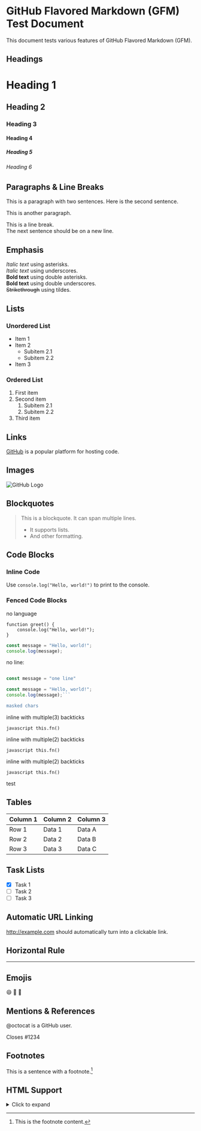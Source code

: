 # GitHub Flavored Markdown (GFM) Test Document

This document tests various features of GitHub Flavored Markdown (GFM).

## Headings

# Heading 1
## Heading 2
### Heading 3
#### Heading 4
##### Heading 5
###### Heading 6

## Paragraphs & Line Breaks

This is a paragraph with two sentences. Here is the second sentence.

This is another paragraph.

This is a line break.  
The next sentence should be on a new line.

## Emphasis

*Italic text* using asterisks.  
_Italic text_ using underscores.  
**Bold text** using double asterisks.  
__Bold text__ using double underscores.  
~~Strikethrough~~ using tildes.

## Lists

### Unordered List

- Item 1
- Item 2
  - Subitem 2.1
  - Subitem 2.2
- Item 3

### Ordered List

1. First item
2. Second item
   1. Subitem 2.1
   2. Subitem 2.2
3. Third item

## Links

[GitHub](https://github.com) is a popular platform for hosting code.

## Images

![GitHub Logo](https://github.githubassets.com/images/modules/logos_page/GitHub-Mark.png)

## Blockquotes

> This is a blockquote. It can span multiple lines.
>
> - It supports lists.
> - And other formatting.

## Code Blocks

### Inline Code

Use `console.log("Hello, world!")` to print to the console.

### Fenced Code Blocks

no language

```
function greet() {
    console.log("Hello, world!");
}
```

```javascript
const message = "Hello, world!";
console.log(message);
```

no line:
```javascript
```

```javascript
const message = "one line"
```

```javascript
const message = "Hello, world!";
console.log(message);```

masked chars
```

inline with multiple(3) backticks

```javascript this.fn()```

inline with multiple(2) backticks

``javascript this.fn()``


inline with multiple(2) backticks

`javascript this.fn()`

test

## Tables

| Column 1 | Column 2 | Column 3 |
|----------|----------|----------|
| Row 1    | Data 1   | Data A   |
| Row 2    | Data 2   | Data B   |
| Row 3    | Data 3   | Data C   |

## Task Lists

- [x] Task 1
- [ ] Task 2
- [ ] Task 3

## Automatic URL Linking

http://example.com should automatically turn into a clickable link.

## Horizontal Rule

---

## Emojis

:smile: :rocket: :tada:

## Mentions & References

@octocat is a GitHub user.

Closes #1234

## Footnotes

This is a sentence with a footnote.[^1]

[^1]: This is the footnote content.

## HTML Support

<details>
  <summary>Click to expand</summary>
  Hidden content here.
</details>


